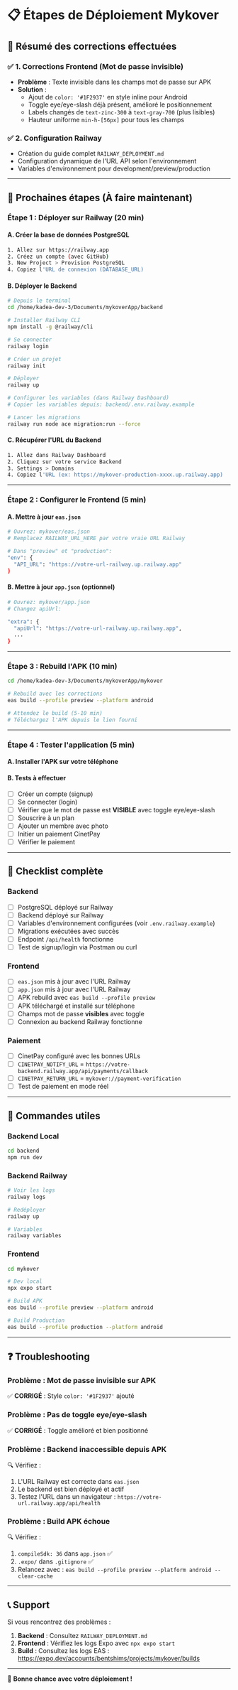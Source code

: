 # 📋 Étapes de Déploiement Mykover

## 🎯 Résumé des corrections effectuées

### ✅ 1. Corrections Frontend (Mot de passe invisible)
- **Problème** : Texte invisible dans les champs mot de passe sur APK
- **Solution** : 
  - Ajout de `color: '#1F2937'` en style inline pour Android
  - Toggle eye/eye-slash déjà présent, amélioré le positionnement
  - Labels changés de `text-zinc-300` à `text-gray-700` (plus lisibles)
  - Hauteur uniforme `min-h-[56px]` pour tous les champs

### ✅ 2. Configuration Railway
- Création du guide complet `RAILWAY_DEPLOYMENT.md`
- Configuration dynamique de l'URL API selon l'environnement
- Variables d'environnement pour development/preview/production

---

## 🚀 Prochaines étapes (À faire maintenant)

### Étape 1 : Déployer sur Railway (20 min)

#### A. Créer la base de données PostgreSQL
```bash
1. Allez sur https://railway.app
2. Créez un compte (avec GitHub)
3. New Project > Provision PostgreSQL
4. Copiez l'URL de connexion (DATABASE_URL)
```

#### B. Déployer le Backend
```bash
# Depuis le terminal
cd /home/kadea-dev-3/Documents/mykoverApp/backend

# Installer Railway CLI
npm install -g @railway/cli

# Se connecter
railway login

# Créer un projet
railway init

# Déployer
railway up

# Configurer les variables (dans Railway Dashboard)
# Copier les variables depuis: backend/.env.railway.example

# Lancer les migrations
railway run node ace migration:run --force
```

#### C. Récupérer l'URL du Backend
```bash
1. Allez dans Railway Dashboard
2. Cliquez sur votre service Backend
3. Settings > Domains
4. Copiez l'URL (ex: https://mykover-production-xxxx.up.railway.app)
```

---

### Étape 2 : Configurer le Frontend (5 min)

#### A. Mettre à jour `eas.json`
```bash
# Ouvrez: mykover/eas.json
# Remplacez RAILWAY_URL_HERE par votre vraie URL Railway

# Dans "preview" et "production":
"env": {
  "API_URL": "https://votre-url-railway.up.railway.app"
}
```

#### B. Mettre à jour `app.json` (optionnel)
```bash
# Ouvrez: mykover/app.json
# Changez apiUrl:

"extra": {
  "apiUrl": "https://votre-url-railway.up.railway.app",
  ...
}
```

---

### Étape 3 : Rebuild l'APK (10 min)

```bash
cd /home/kadea-dev-3/Documents/mykoverApp/mykover

# Rebuild avec les corrections
eas build --profile preview --platform android

# Attendez le build (5-10 min)
# Téléchargez l'APK depuis le lien fourni
```

---

### Étape 4 : Tester l'application (5 min)

#### A. Installer l'APK sur votre téléphone

#### B. Tests à effectuer
- [ ] Créer un compte (signup)
- [ ] Se connecter (login)
- [ ] Vérifier que le mot de passe est **VISIBLE** avec toggle eye/eye-slash
- [ ] Souscrire à un plan
- [ ] Ajouter un membre avec photo
- [ ] Initier un paiement CinetPay
- [ ] Vérifier le paiement

---

## 📝 Checklist complète

### Backend
- [ ] PostgreSQL déployé sur Railway
- [ ] Backend déployé sur Railway
- [ ] Variables d'environnement configurées (voir `.env.railway.example`)
- [ ] Migrations exécutées avec succès
- [ ] Endpoint `/api/health` fonctionne
- [ ] Test de signup/login via Postman ou curl

### Frontend
- [ ] `eas.json` mis à jour avec l'URL Railway
- [ ] `app.json` mis à jour avec l'URL Railway
- [ ] APK rebuild avec `eas build --profile preview`
- [ ] APK téléchargé et installé sur téléphone
- [ ] Champs mot de passe **visibles** avec toggle
- [ ] Connexion au backend Railway fonctionne

### Paiement
- [ ] CinetPay configuré avec les bonnes URLs
- [ ] `CINETPAY_NOTIFY_URL` = `https://votre-backend.railway.app/api/payments/callback`
- [ ] `CINETPAY_RETURN_URL` = `mykover://payment-verification`
- [ ] Test de paiement en mode réel

---

## 🔧 Commandes utiles

### Backend Local
```bash
cd backend
npm run dev
```

### Backend Railway
```bash
# Voir les logs
railway logs

# Redéployer
railway up

# Variables
railway variables
```

### Frontend
```bash
cd mykover

# Dev local
npx expo start

# Build APK
eas build --profile preview --platform android

# Build Production
eas build --profile production --platform android
```

---

## ❓ Troubleshooting

### Problème : Mot de passe invisible sur APK
✅ **CORRIGÉ** : Style `color: '#1F2937'` ajouté

### Problème : Pas de toggle eye/eye-slash
✅ **CORRIGÉ** : Toggle amélioré et bien positionné

### Problème : Backend inaccessible depuis APK
🔍 Vérifiez :
1. L'URL Railway est correcte dans `eas.json`
2. Le backend est bien déployé et actif
3. Testez l'URL dans un navigateur : `https://votre-url.railway.app/api/health`

### Problème : Build APK échoue
🔍 Vérifiez :
1. `compileSdk: 36` dans `app.json` ✅
2. `.expo/` dans `.gitignore` ✅
3. Relancez avec : `eas build --profile preview --platform android --clear-cache`

---

## 📞 Support

Si vous rencontrez des problèmes :

1. **Backend** : Consultez `RAILWAY_DEPLOYMENT.md`
2. **Frontend** : Vérifiez les logs Expo avec `npx expo start`
3. **Build** : Consultez les logs EAS : https://expo.dev/accounts/bentshims/projects/mykover/builds

---

🎉 **Bonne chance avec votre déploiement !**

